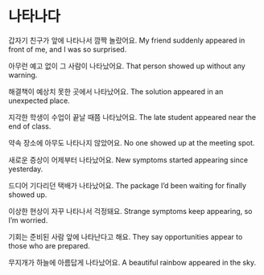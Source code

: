 # 나타나다

갑자기 친구가 앞에 나타나서 깜짝 놀랐어요.
My friend suddenly appeared in front of me, and I was so surprised.

아무런 예고 없이 그 사람이 나타났어요.
That person showed up without any warning.

해결책이 예상치 못한 곳에서 나타났어요.
The solution appeared in an unexpected place.

지각한 학생이 수업이 끝날 때쯤 나타났어요.
The late student appeared near the end of class.

약속 장소에 아무도 나타나지 않았어요.
No one showed up at the meeting spot.

새로운 증상이 어제부터 나타났어요.
New symptoms started appearing since yesterday.

드디어 기다리던 택배가 나타났어요.
The package I’d been waiting for finally showed up.

이상한 현상이 자꾸 나타나서 걱정돼요.
Strange symptoms keep appearing, so I’m worried.

기회는 준비된 사람 앞에 나타난다고 해요.
They say opportunities appear to those who are prepared.

무지개가 하늘에 아름답게 나타났어요.
A beautiful rainbow appeared in the sky.
